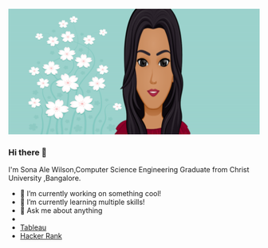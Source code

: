 
![](https://github.com/SonaAle77/SonaAle77/blob/cdd80436b359450e8dfdbf0a626f29aa6d8aeaf0/Untitled%201.png)

### Hi there 👋
I'm Sona Ale Wilson,Computer Science Engineering Graduate from Christ University ,Bangalore.


- 🔭 I’m currently working on something cool!
- 🌱 I’m currently learning multiple skills!
- 💬 Ask me about anything
- 
- <a href="https://public.tableau.com/app/profile/sona.ale.wilson">Tableau</a>
- <a href="https://www.hackerrank.com/sonaale1999">Hacker Rank</a>


